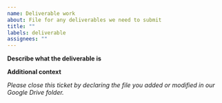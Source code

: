 ```yaml
---
name: Deliverable work
about: File for any deliverables we need to submit
title: ""
labels: deliverable
assignees: ""
---
```


**Describe what the deliverable is**

**Additional context**

*Please close this ticket by declaring the file you added or modified in our Google Drive folder.*
